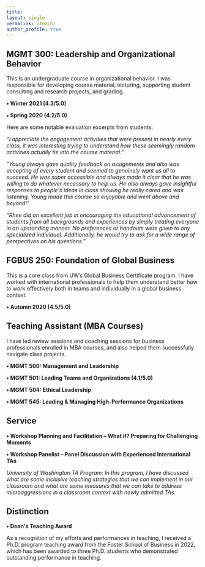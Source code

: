 ```yaml
---
title: 
layout: single
permalink: /teach/
author_profile: true
---
```


## MGMT 300: Leadership and Organizational Behavior

This is an undergraduate course in organizational behavior. I was responsible for developing course material, lecturing, supporting student consulting and research projects, and grading.

**•	Winter 2021 (4.3/5.0)**

**•	Spring 2020 (4.2/5.0)**

Here are some notable evaluation excerpts from students:

_“I appreciate the engagement activities that were present in nearly every class, it was interesting trying to understand how these seemingly random activities actually tie into the course material.”_

_“Young always gave quality feedback on assignments and also was accepting of every student and seemed to genuinely want us all to succeed. He was super accessible and always made it clear that he was willing to do whatever necessary to help us. He also always gave insightful responses to people's ideas in class showing he really cared and was listening. Young made this course so enjoyable and went above and beyond!”_ 

_“Rhee did an excellent job in encouraging the educational advancement of students from all backgrounds and experiences by simply treating everyone in an upstanding manner. No preferences or handouts were given to any specialized individual. Additionally, he would try to ask for a wide range of perspectives on his questions.”_ 

## FGBUS 250: Foundation of Global Business

This is a core class from UW’s Global Business Certificate program. I have worked with international professionals to help them understand better how to work effectively both in teams and individually in a global business context.

**•	Autumn 2020 (4.5/5.0)**

## Teaching Assistant (MBA Courses)

I have led review sessions and coaching sessions for business professionals enrolled in MBA courses, and also helped them successfully navigate class projects.

**•	MGMT 500: Management and Leadership**

**•	MGMT 501: Leading Teams and Organizations (4.1/5.0)**

**•	MGMT 504: Ethical Leadership**

**•	MGMT 545: Leading & Managing High-Performance Organizations**

## Service

**•	Workshop Planning and Facilitation – What if? Preparing for Challenging Moments**

**•	Workshop Panelist – Panel Discussion with Experienced International TAs**

_University of Washington TA Program: In this program, I have discussed what are some inclusive teaching strategies that we can implement in our classroom and what are some measures that we can take to address microaggressions in a classroom context with newly admitted TAs._

## Distinction

**•	Dean's Teaching Award**

As a recognition of my efforts and performances in teaching, I received a Ph.D. program teaching award from the Foster School of Business in 2022, which has been awarded to three Ph.D. students who demonstrated outstanding performance in teaching. 
